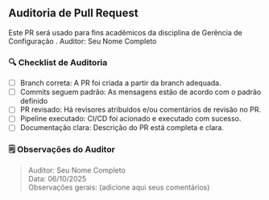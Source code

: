 ## Auditoria de Pull Request 
Este PR será usado para fins acadêmicos da disciplina de Gerência de Configuração .
Auditor: Seu Nome Completo

### 🔍 Checklist de Auditoria

- [ ] Branch correta: A PR foi criada a partir da branch adequada.
- [ ] Commits seguem padrão: As mensagens estão de acordo com o padrão definido
- [ ] PR revisado: Há revisores atribuídos e/ou comentários de revisão no PR.
- [ ] Pipeline executado: CI/CD foi acionado e executado com sucesso.
- [ ] Documentação clara: Descrição do PR está completa e clara.

### 🗒 Observações do Auditor
> Auditor: Seu Nome Completo  
> Data: 06/10/2025  
> Observações gerais: (adicione aqui seus comentários)